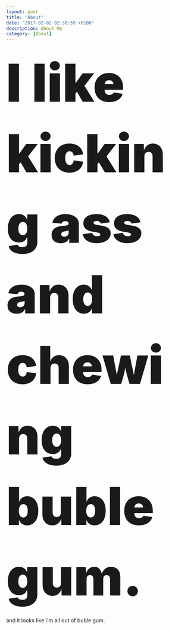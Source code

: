 ```yaml
---
layout: post
title: "About"
date: "2017-02-02 02:30:59 +0100"
description: About Me
category: [About]
---
```

<p><span style="font-size: 10em; font-weight: 900; line-height: 1.35em;">I like kicking ass and chewing buble gum.</span></p>

and it looks like i'm all out of buble gum.
